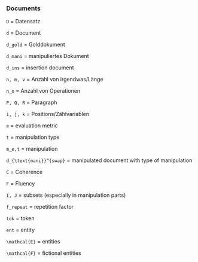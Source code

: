 ### Documents

`D` = Datensatz

`d` = Document

`d_gold` = Golddokument

`d_mani` = manipuliertes Dokument

`d_ins` = insertion document

`n, m, v` = Anzahl von irgendwas/Länge

`n_o` = Anzahl von Operationen

`P, Q, R` = Paragraph

`i, j, k` = Positions/Zählvariablen

`e` = evaluation metric

`t` = manipulation type

`m_e,t` = manipulation

`d_{\text{mani}}^{swap}` = manipulated document with type of manipulation

`C` = Coherence

`F` = Fluency

`I, J` = subsets (especially in manipulation parts)

`f_repeat` = repetition factor

`tok` = token

`ent` = entity

`\mathcal{E}` = entities

`\mathcal{F}` = fictional entities